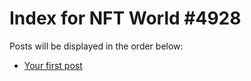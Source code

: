 # Index for NFT World #4928
Posts will be displayed in the order below:

- [Your first post](./001-first.md)

